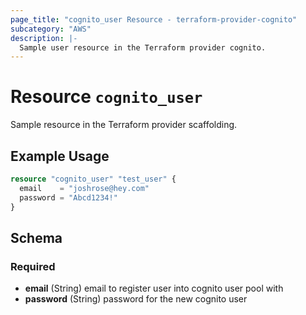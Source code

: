 ```yaml
---
page_title: "cognito_user Resource - terraform-provider-cognito"
subcategory: "AWS"
description: |-
  Sample user resource in the Terraform provider cognito.
---
```


# Resource `cognito_user`

Sample resource in the Terraform provider scaffolding.

## Example Usage

```terraform
resource "cognito_user" "test_user" {
  email    = "joshrose@hey.com"
  password = "Abcd1234!"
}
```

## Schema

### Required

- **email** (String) email to register user into cognito user pool with
- **password** (String) password for the new cognito user


